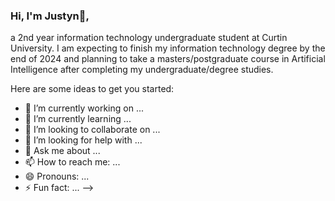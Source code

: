 ### Hi, I'm Justyn👋,
a 2nd year information technology  undergraduate student at Curtin University. I am expecting to finish my information technology degree by the end of 2024 and planning to take a masters/postgraduate course in Artificial Intelligence after completing my undergraduate/degree studies.

Here are some ideas to get you started:

- 🔭 I’m currently working on ...
- 🌱 I’m currently learning ...
- 👯 I’m looking to collaborate on ...
- 🤔 I’m looking for help with ...
- 💬 Ask me about ...
- 📫 How to reach me: ...
- 😄 Pronouns: ...
- ⚡ Fun fact: ...
-->
